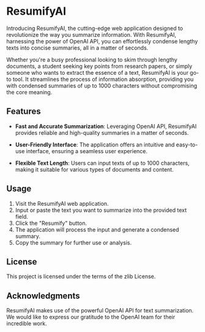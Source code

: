 # ResumifyAI

Introducing ResumifyAI, the cutting-edge web application designed to revolutionize the way you summarize information. With ResumifyAI, harnessing the power of OpenAI API, you can effortlessly condense lengthy texts into concise summaries, all in a matter of seconds.

Whether you're a busy professional looking to skim through lengthy documents, a student seeking key points from research papers, or simply someone who wants to extract the essence of a text, ResumifyAI is your go-to tool. It streamlines the process of information absorption, providing you with condensed summaries of up to 1000 characters without compromising the core meaning.

## Features

- **Fast and Accurate Summarization**: Leveraging OpenAI API, ResumifyAI provides reliable and high-quality summaries in a matter of seconds.

- **User-Friendly Interface**: The application offers an intuitive and easy-to-use interface, ensuring a seamless user experience.

- **Flexible Text Length**: Users can input texts of up to 1000 characters, making it suitable for various types of documents and content.

## Usage

1. Visit the ResumifyAI web application.
2. Input or paste the text you want to summarize into the provided text field.
3. Click the "Resumify" button.
4. The application will process the input and generate a condensed summary.
5. Copy the summary for further use or analysis.

## License

This project is licensed under the terms of the zlib License.

## Acknowledgments

ResumifyAI makes use of the powerful OpenAI API for text summarization. We would like to express our gratitude to the OpenAI team for their incredible work.
